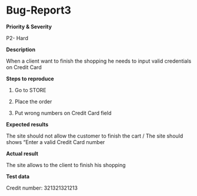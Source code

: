 # Bug-Report3


**Priority & Severity**

P2- Hard

**Description**

When a client want to finish the shopping he needs to input valid credentials on Credit Card

**Steps to reproduce**

1. Go to STORE 

2. Place the order

3. Put wrong numbers on Credit Card field

**Expected results**

The site should not allow the customer to finish the cart / 
The site should shows “Enter a valid Credit Card number


**Actual result**

The site allows to the client to finish his shopping

**Test data**

Credit number: 321321321213
